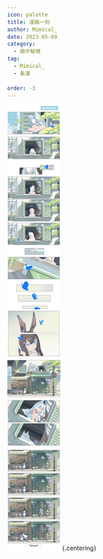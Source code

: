 ```yaml
---
icon: palette
title: 漫画一则
author: Mimical_
date: 2023-05-09
category:
  - 画中秘境
tag:
  - Mimical_
  - 条漫

order: -3
---
```


![](./res/comic/comic1.webp) {.centering}

<FakeAds />
